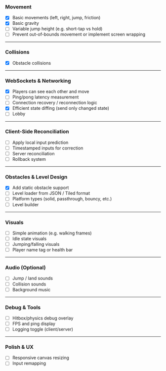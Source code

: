 ### Movement
- [x] Basic movements (left, right, jump, friction)
- [x] Basic gravity
- [ ] Variable jump height (e.g. short-tap vs hold)
- [ ] Prevent out-of-bounds movement or implement screen wrapping

---

### Collisions
- [x] Obstacle collisions

---

### WebSockets & Networking
- [x] Players can see each other and move
- [ ] Ping/pong latency measurement
- [ ] Connection recovery / reconnection logic
- [x] Efficient state diffing (send only changed state)
- [ ] Lobby

---

### Client-Side Reconciliation
- [ ] Apply local input prediction
- [ ] Timestamped inputs for correction
- [ ] Server reconciliation 
- [ ] Rollback system

---

### Obstacles & Level Design
- [x] Add static obstacle support
- [ ] Level loader from JSON / Tiled format
- [ ] Platform types (solid, passthrough, bouncy, etc.)
- [ ] Level builder

---

### Visuals
- [ ] Simple animation (e.g. walking frames)
- [ ] Idle state visuals
- [ ] Jumping/falling visuals
- [ ] Player name tag or health bar

---

### Audio (Optional)
- [ ] Jump / land sounds
- [ ] Collision sounds
- [ ] Background music

---

### Debug & Tools
- [ ] Hitbox/physics debug overlay
- [ ] FPS and ping display
- [ ] Logging toggle (client/server)

---

### Polish & UX
- [ ] Responsive canvas resizing
- [ ] Input remapping
